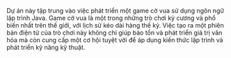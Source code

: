 Dự án này tập trung vào việc phát triển một game cờ vua sử dụng ngôn ngữ lập trình Java. Game cờ vua là một trong những trò chơi kỷ cương và phổ biến nhất trên thế giới, với lịch sử kéo dài hàng thế kỷ. Việc tạo ra một phiên bản điện tử của trò chơi này không chỉ giúp bảo tồn và phát triển giá trị văn hóa mà còn cung cấp một cơ hội tuyệt vời để áp dụng kiến thức lập trình và phát triển kỹ năng kỹ thuật.
